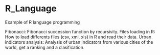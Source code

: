 # R_Language
Example of R language programming

Fibonacci: Fibonacci succession function by recursivity.
Files loading in R: How to load differents files (csv, xml, xls) in R and read their data.
Urban indicators analysis: Analysis of urban indicators from various cities of the world, get a ranking and a clasification.
